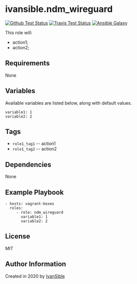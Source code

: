 # ivansible.ndm_wireguard

[![Github Test Status](https://github.com/ivansible/ndm-wireguard/workflows/Molecule%20test/badge.svg?branch=master)](https://github.com/ivansible/ndm-wireguard/actions)
[![Travis Test Status](https://travis-ci.org/ivansible/ndm-wireguard.svg?branch=master)](https://travis-ci.org/ivansible/ndm-wireguard)
[![Ansible Galaxy](https://img.shields.io/badge/galaxy-ivansible.ndm__wireguard-68a.svg?style=flat)](https://galaxy.ansible.com/ivansible/ndm_wireguard/)

This role will:
 - action1;
 - action2;


## Requirements

None


## Variables

Available variables are listed below, along with default values.

    variable1: 1
    variable2: 2


## Tags

- `role1_tag1` -- action1
- `role1_tag2` -- action2


## Dependencies

None


## Example Playbook

    - hosts: vagrant-boxes
      roles:
         - role: ndm_wireguard
           variable1: 1
           variable2: 2


## License

MIT


## Author Information

Created in 2020 by [IvanSible](https://github.com/ivansible)

